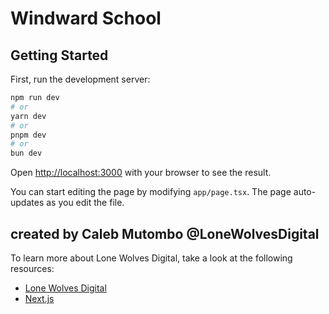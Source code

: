 # Windward School


## Getting Started

First, run the development server:

```bash
npm run dev
# or
yarn dev
# or
pnpm dev
# or
bun dev
```

Open [http://localhost:3000](http://localhost:3000) with your browser to see the result.

You can start editing the page by modifying `app/page.tsx`. The page auto-updates as you edit the file.

## created by Caleb Mutombo @LoneWolvesDigital

To learn more about Lone Wolves Digital, take a look at the following resources:

- [Lone Wolves Digital](https:www.lonewolvesdigital.com) 
- [Next.js](https://nextjs.org/learn)